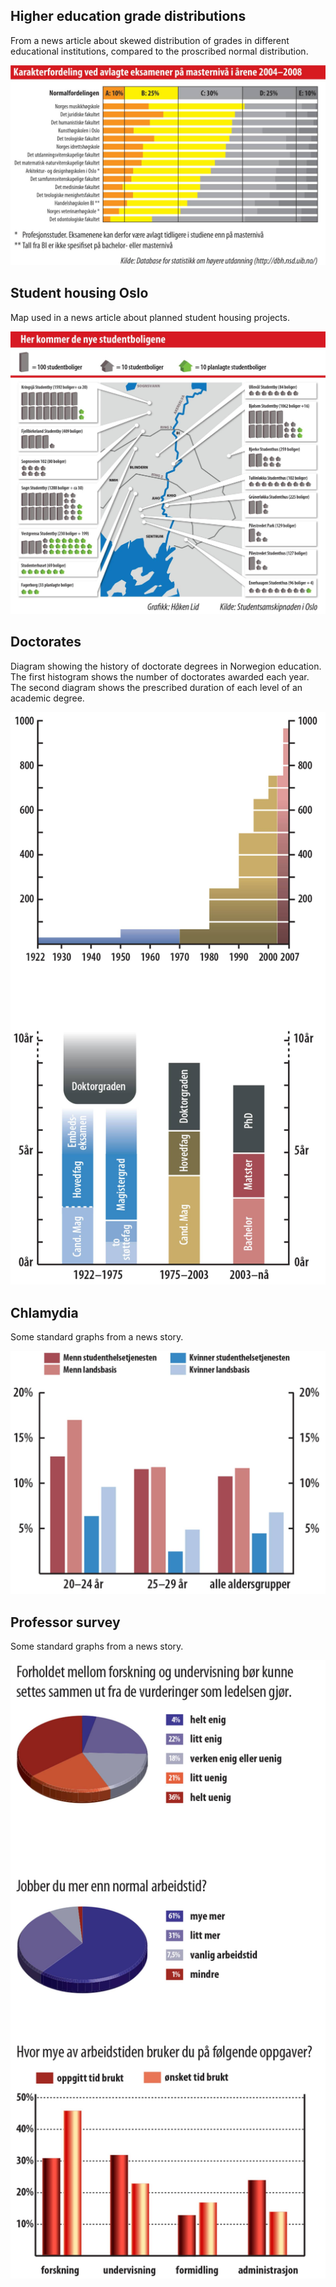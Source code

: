 <!-- vim: set ft=markdown spl=en spell :-->
## Higher education grade distributions
From a news article about skewed distribution of grades in different educational
institutions, compared to the proscribed normal distribution.

![normal distribution of grades](02_nyh_karaktergraf.jpg)

## Student housing Oslo
Map used in a news article about planned student housing projects.

![student housing map](03-nyh-boligkart-HL.jpg)

## Doctorates
Diagram showing the history of doctorate degrees in Norwegion education. The
first histogram shows the number of doctorates awarded each year. The second
diagram shows the prescribed duration of each level of an academic degree.

![history of phd in Norway](26_nyh_doktorgradsgraf_HL.jpg)

## Chlamydia
Some standard graphs from a news story.

![chlamydia students](28_nyh_klamydiagraf_HL.jpg)

## Professor survey
Some standard graphs from a news story.

![professor survey results](29_nyh_professorgraf_HL_2.jpg)
